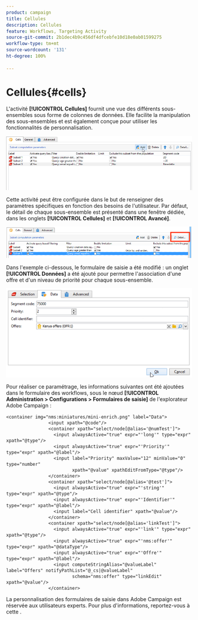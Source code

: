 ```yaml
---
product: campaign
title: Cellules
description: Cellules
feature: Workflows, Targeting Activity
source-git-commit: 2b1dec4b9c456df4dfcebfe10d18e0ab01599275
workflow-type: tm+mt
source-wordcount: '131'
ht-degree: 100%

---
```


# Cellules{#cells}

L&#39;activité **[!UICONTROL Cellules]** fournit une vue des différents sous-ensembles sous forme de colonnes de données. Elle facilite la manipulation des sous-ensembles et est également conçue pour utiliser les fonctionnalités de personnalisation.

![](assets/wf_split_cells.png)

Cette activité peut être configurée dans le but de renseigner des paramètres spécifiques en fonction des besoins de l&#39;utilisateur. Par défaut, le détail de chaque sous-ensemble est présenté dans une fenêtre dédiée, dans les onglets **[!UICONTROL Cellules]** et **[!UICONTROL Avancé]**.

![](assets/wf_split_cells_with_customization.png)

Dans l&#39;exemple ci-dessous, le formulaire de saisie a été modifié : un onglet **[!UICONTROL Données]** a été ajouté pour permettre l&#39;association d&#39;une offre et d&#39;un niveau de priorité pour chaque sous-ensemble.

![](assets/cells-activity-sample.png)

Pour réaliser ce paramétrage, les informations suivantes ont été ajoutées dans le formulaire des workflows, sous le nœud **[!UICONTROL Administration > Configurations > Formulaires de saisie]** de l&#39;explorateur Adobe Campaign :

```
<container img="nms:miniatures/mini-enrich.png" label="Data">
                <input xpath="@code"/>
                <container xpath="select/node[@alias='@numTest']">
                  <input alwaysActive="true" expr="'long'" type="expr" xpath="@type"/>
                  <input alwaysActive="true" expr="'Priority'" type="expr" xpath="@label"/>
                  <input label="Priority" maxValue="12" minValue="0" type="number"
                         xpath="@value" xpathEditFromType="@type"/>
                </container>
                <container xpath="select/node[@alias='@test']">
                  <input alwaysActive="true" expr="'string'" type="expr" xpath="@type"/>
                  <input alwaysActive="true" expr="'Identifier'" type="expr" xpath="@label"/>
                  <input label="Cell identifier" xpath="@value"/>
                </container>
                <container xpath="select/node[@alias='linkTest']">
                  <input alwaysActive="true" expr="'link'" type="expr" xpath="@type"/>
                  <input alwaysActive="true" expr="'nms:offer'" type="expr" xpath="@dataType"/>
                  <input alwaysActive="true" expr="'Offre'" type="expr" xpath="@label"/>
                  <input computeStringAlias="@valueLabel" label="Offers" notifyPathList="@_cs|@valueLabel"
                         schema="nms:offer" type="linkEdit" xpath="@value"/>
                </container>
```

La personnalisation des formulaires de saisie dans Adobe Campaign est réservée aux utilisateurs experts. Pour plus d&#39;informations, reportez-vous à cette .
